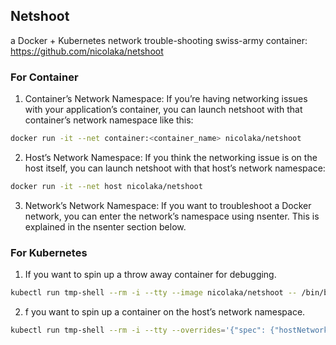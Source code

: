 ## Netshoot

a Docker + Kubernetes network trouble-shooting swiss-army container: https://github.com/nicolaka/netshoot

### For Container

1. Container’s Network Namespace: If you’re having networking issues with your application’s container, you can launch netshoot with that container’s network namespace like this:

```bash
docker run -it --net container:<container_name> nicolaka/netshoot
```

2. Host’s Network Namespace: If you think the networking issue is on the host itself, you can launch netshoot with that host’s network namespace:

```bash
docker run -it --net host nicolaka/netshoot
```

3. Network’s Network Namespace: If you want to troubleshoot a Docker network, you can enter the network’s namespace using nsenter. This is explained in the nsenter section below.

### For Kubernetes

1. If you want to spin up a throw away container for debugging.

```bash
kubectl run tmp-shell --rm -i --tty --image nicolaka/netshoot -- /bin/bash
```

2. f you want to spin up a container on the host’s network namespace.

```bash
kubectl run tmp-shell --rm -i --tty --overrides='{"spec": {"hostNetwork": true}}' --image nicolaka/netshoot -- /bin/bash
```
